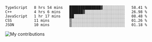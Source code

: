 <!--START_SECTION:waka-->
```text
TypeScript   8 hrs 54 mins   ██████████████▓░░░░░░░░░░   58.41 % 
C++          4 hrs 6 mins    ██████▓░░░░░░░░░░░░░░░░░░   26.98 % 
JavaScript   1 hr 17 mins    ██░░░░░░░░░░░░░░░░░░░░░░░   08.48 % 
CSS          11 mins         ▒░░░░░░░░░░░░░░░░░░░░░░░░   01.26 % 
JSON         10 mins         ▒░░░░░░░░░░░░░░░░░░░░░░░░   01.18 % 
```
<!--END_SECTION:waka-->
<img src="https://github-readme-streak-stats.herokuapp.com/?user=pahas&theme=white" alt="My contributions" />
